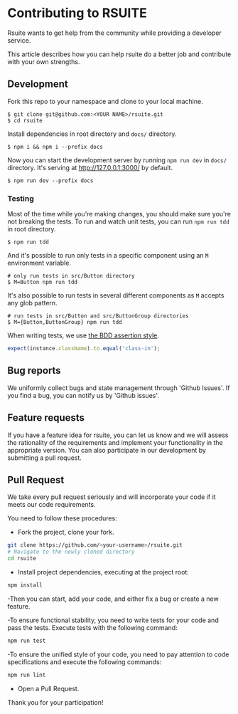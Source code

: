 # Contributing to RSUITE

Rsuite wants to get help from the community while providing a developer service.

This article describes how you can help rsuite do a better job and contribute with your own strengths.

## Development

Fork this repo to your namespace and clone to your local machine.

    $ git clone git@github.com:<YOUR NAME>/rsuite.git
    $ cd rsuite

Install dependencies in root directory and `docs/` directory.

    $ npm i && npm i --prefix docs

Now you can start the development server by running `npm run dev` in `docs/` directory. It's serving at http://127.0.0.1:3000/ by default.

    $ npm run dev --prefix docs

### Testing

Most of the time while you're making changes,
you should make sure you're not breaking the tests.
To run and watch unit tests, you can run `npm run tdd` in root directory.

    $ npm run tdd

And it's possible to run only tests in a specific component using an `M` environment variable.

    # only run tests in src/Button directory
    $ M=Button npm run tdd

It's also possible to run tests in several different components as `M` accepts any glob pattern.

    # run tests in src/Button and src/ButtonGroup directories
    $ M={Button,ButtonGroup} npm run tdd

When writing tests, we use [the BDD assertion style](https://www.chaijs.com/api/bdd/).

```ts
expect(instance.className).to.equal('class-in');
```

## Bug reports

We uniformly collect bugs and state management through 'Github Issues'. If you find a bug, you can notify us by 'Github issues'.

## Feature requests

If you have a feature idea for rsuite, you can let us know and we will assess the rationality of the requirements and implement your functionality in the appropriate version.
You can also participate in our development by submitting a pull request.

## Pull Request

We take every pull request seriously and will incorporate your code if it meets our code requirements.

You need to follow these procedures:

- Fork the project, clone your fork.

```bash
git clone https://github.com/<your-username>/rsuite.git
# Navigate to the newly cloned directory
cd rsuite
```

- Install project dependencies, executing at the project root:

```bash
npm install
```

-Then you can start, add your code, and either fix a bug or create a new feature.

-To ensure functional stability, you need to write tests for your code and pass the tests. Execute tests with the following command:

```bash
npm run test
```

-To ensure the unified style of your code, you need to pay attention to code specifications and execute the following commands:

```bash
npm run lint
```

- Open a Pull Request.

Thank you for your participation!
